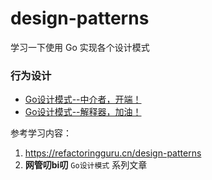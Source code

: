 # design-patterns
学习一下使用 Go 实现各个设计模式

### 行为设计
+ [Go设计模式--中介者，开端！](https://github.com/hd2yao/design-patterns/tree/main/mediator)
+ [Go设计模式--解释器，加油！](https://github.com/hd2yao/design-patterns/tree/main/interpreter)

参考学习内容：
1. https://refactoringguru.cn/design-patterns
2. **网管叨bi叨** `Go设计模式` 系列文章
